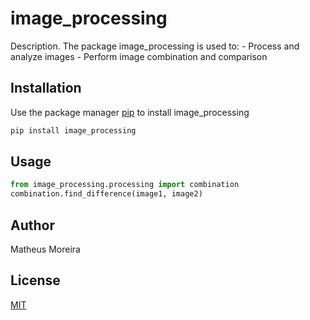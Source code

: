 # image_processing

Description.
The package image_processing is used to:
	- Process and analyze images
	- Perform image combination and comparison

## Installation

Use the package manager [pip](https://pip.pypa.io/en/stable/) to install image_processing

```bash
pip install image_processing
```

## Usage

```python
from image_processing.processing import combination
combination.find_difference(image1, image2)
```

## Author
Matheus Moreira

## License
[MIT](https://choosealicense.com/licenses/mit/)
